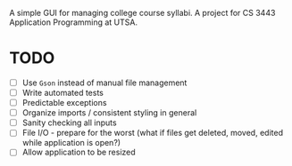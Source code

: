 A simple GUI for managing college course syllabi. A project for CS 3443 Application Programming at UTSA.

# TODO

* [ ] Use `Gson` instead of manual file management
* [ ] Write automated tests
* [ ] Predictable exceptions
* [ ] Organize imports / consistent styling in general
* [ ] Sanity checking all inputs
* [ ] File I/O - prepare for the worst (what if files get deleted, moved, edited while application is open?)
* [ ] Allow application to be resized

